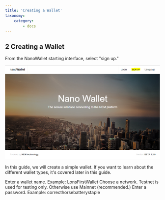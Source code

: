```yaml
---
title: 'Creating a Wallet'
taxonomy:
    category:
        - docs
---
```


## 2 Creating a Wallet
From the NanoWallet starting interface, select "sign up."

![](Sign%20Up.png)

In this guide, we will create a simple wallet. If you want to learn about the different wallet types, it's covered later in this guide.

Enter a wallet name. Example: LonsFirstWallet
Choose a network. Testnet is used for testing only. Otherwise use Mainnet (recommended.) 
Enter a password. Example: correcthorsebatterystaple

